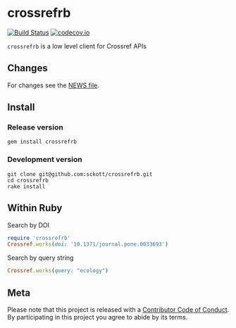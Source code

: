 crossrefrb
=========

[![Build Status](https://api.travis-ci.org/sckott/crossrefrb.png)](https://travis-ci.org/sckott/crossrefrb)
[![codecov.io](http://codecov.io/github/sckott/crossrefrb/coverage.svg?branch=master)](http://codecov.io/github/sckott/crossrefrb?branch=master)

`crossrefrb` is a low level client for Crossref APIs

## Changes

For changes see the [NEWS file](https://github.com/sckott/crossrefrb/blob/master/NEWS.md).

## Install

### Release version

```
gem install crossrefrb
```

### Development version

```
git clone git@github.com:sckott/crossrefrb.git
cd crossrefrb
rake install
```

## Within Ruby

Search by DOI

```ruby
require 'crossrefrb'
Crossref.works(doi: '10.1371/journal.pone.0033693')
```

Search by query string

```ruby
Crossref.works(query: "ecology")
```

## Meta

Please note that this project is released with a [Contributor Code of Conduct](CONDUCT.md). By participating in this project you agree to abide by its terms.
